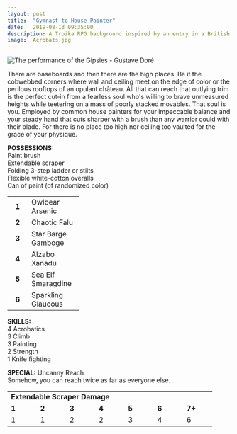 ```yaml
---
layout: post
title:  "Gymnast to House Painter"
date:   2019-08-13 09:35:00
description: A Troika RPG background inspired by an entry in a British occupation survey conducted in 1881.
image:  Acrobats.jpg
---
```


![The performance of the Gipsies - Gustave Doré](https://fantasyrobotfighter.github.io/assets/images/Acrobats.jpg)

There are baseboards and then there are the high places. Be it the cobwebbed corners where wall and ceiling meet on the edge of color or the perilous rooftops of an opulant château. All that can reach that outlying trim is the perfect cut-in from a fearless soul who's willing to brave unmeasured heights while teetering on a mass of poorly stacked movables. That soul is you. Employed by common house painters for your impeccable balance and your steady hand that cuts sharper with a brush than any warrior could with their blade. For there is no place too high nor ceiling too vaulted for the grace of your physique. 

<b>POSSESSIONS:</b><br />
Paint brush<br />
Extendable scraper<br />
Folding 3-step ladder or stilts<br />
Flexible white-cotton overalls<br />
Can of paint (of randomized color)<br />

<table width="130">
  <tr>
    <td align="center" width="30" padding="2px"><b>1</b></td>
    <td align="left" width="100" padding="2px">Owlbear Arsenic</td>
  </tr>
  <tr>
    <td align="center" width="30" padding="2px"><b>2</b></td>
    <td align="left" width="100" padding="2px">Chaotic Falu</td>
  </tr>
  <tr>
    <td align="center" width="30" padding="2px"><b>3</b></td>
    <td align="left" width="100" padding="2px">Star Barge Gamboge</td>
  </tr>
  <tr>
    <td align="center" width="30" padding="2px"><b>4</b></td>
    <td align="left" width="100" padding="2px">Alzabo Xanadu</td>
  </tr>
  <tr>
    <td align="center" width="30" padding="2px"><b>5</b></td>
    <td align="left" width="100" padding="2px">Sea Elf Smaragdine</td>
  </tr>
  <tr>
    <td align="center" width="30" padding="2px"><b>6</b></td>
    <td align="left" width="100" padding="2px">Sparkling Glaucous</td>
  </tr>
</table>

<b>SKILLS:</b><br />
4 Acrobatics<br />
3 Climb<br />
3 Painting<br />
2 Strength<br />
1 Knife fighting<br />

<b>SPECIAL:</b> Uncanny Reach<br />
Somehow, you can reach twice as far as everyone else.
<br />

<table>
  <tr>
    <td colspan="7" width="350" padding="2px"><b>Extendable Scraper Damage</b>
    </td>
  </tr>
  <tr>
    <td width="50" padding="2px"><b>1</b></td>
    <td width="50" padding="2px"><b>2</b></td>
    <td width="50" padding="2px"><b>3</b></td>
    <td width="50" padding="2px"><b>4</b></td>
    <td width="50" padding="2px"><b>5</b></td>
    <td width="50" padding="2px"><b>6</b></td>
    <td width="50" padding="2px"><b>7+</b></td>
  </tr>
    <tr>
    <td width="50" padding="2px">1</td>
    <td width="50" padding="2px">1</td>
    <td width="50" padding="2px">2</td>
    <td width="50" padding="2px">2</td>
    <td width="50" padding="2px">3</td>
    <td width="50" padding="2px">4</td>
    <td width="50" padding="2px">6</td>
  </tr>
</table>

<script type="application/ld+json">
{ "@context": "https://schema.org", 
 "@type": "BlogPosting",
 "mainEntityOfPage": {
        "@type": "WebPage",
        "@id": "https://www.fantasyrobotfighter.com/2019/Gymnast-to-House-Painter/"
      },
 "headline": "Gymnast to House Painter - A character background for the Troika RPG",
 "alternativeHeadline": "A Troika RPG background inspired by an entry in a British occupation survey conducted in 1881.",
 "image": "https://www.fantasyrobotfighter.com/assets/images/Acrobats.jpg",
 "genre": "CreativeWork", 
 "keywords": "Troika RPG Indie Game Design Background Class Gymnast House Painter", 
 "wordcount": "1350",
 "publisher": {	
 		"@type": "Organization",
        "name": "Fantasy Robot Fighter",
		"url": "http://www.fantasyrobotfighter.com",
		"logo": {
		    "@type": "ImageObject",
		    "url": "https://www.fantasyrobotfighter.com/assets/images/avatar.png",
		    "width": 80,
		    "height": 80
		}
    },
 "datePublished": "2019-05-22",
 "dateCreated": "2019-05-22",
 "dateModified": "2019-05-22",
 "description": "Gymnast to House Painter - A character background for the Troika RPG",
 "articleBody": "There are baseboards and then there are the high places. Be it the cobwebbed corners where wall and ceiling meet on the edge of color or the perilous rooftops of an opulant château. All that can reach that outlying trim is the perfect cut-in from a fearless soul who's willing to brave unmeasured heights while teetering on a mass of poorly stacked movables. That soul is you. Employed by common house painters for your impeccable balance and your steady hand that cuts sharper with a brush than any warrior could with their blade. For there is no place too high nor ceiling too vaulted for the grace of your physique.",
   "author": {
    "@type": "Person",
    "name": "Ryan Buller"
  }
 }
</script>

[jekyll-gh]: https://github.com/mojombo/jekyll
[jekyll]:    http://jekyllrb.com
